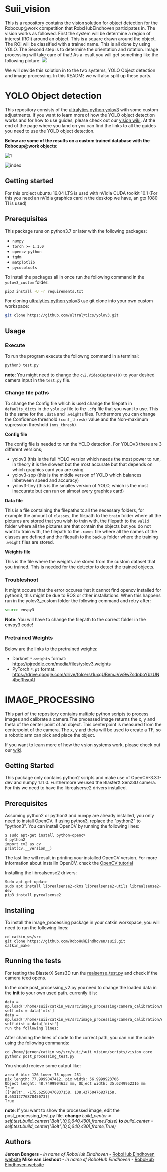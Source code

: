 # Suii_vision

This is a repository contains the vision solution for object detection for the Robocup@work competition that RoboHubEindhoven participates in. The vision works as followed. First the system will be determine a region of interest (ROI) around an object. This is a square drawn around the object. The ROI will be classified with a trained name. This is all done by using YOLO. The Second step is to determine the orientation and rotation. Image processing will take care of that! As a result you will get something like the following picture: 
![](https://github.com/RoboHubEindhoven/suii/blob/master/suii_vision/scripts/images/WhatsApp%20Image%202019-06-07%20at%2011.28.57%20AM.jpeg) 

We will devide this solution in to the two systems, YOLO Object detection and image processing. In this README we will also split up these parts.

# YOLO Object detection 

This repository consists of the [ultralytics python yolov3](https://github.com/ultralytics/yolov3) with some custom adjustments. If you want to learn more of how the YOLO object detection works and for how to use guides, please check out our [vision wiki](https://github.com/RoboHubEindhoven/suii/wiki/YOLO-Object-detection). At the end of the page where you land on you can find the links to all the guides you need to use the YOLO object detection.

**Below are some of the results on a custom trained database with the Robocup@work objects:**

![1](https://user-images.githubusercontent.com/39261806/58866927-d4df8180-86b9-11e9-82fa-778f1cc614f9.jpeg)

![index](https://user-images.githubusercontent.com/39261806/58866982-ede83280-86b9-11e9-80dd-680a19e43adf.jpeg)

## Getting started

For this project ubuntu 16.04 LTS is used with [nVidia CUDA toolkit 10.1](https://developer.nvidia.com/cuda-downloads) (For this you need an nVidia graphics card in the desktop we have, an gtx 1080 TI is used)

## Prerequisites

This package runs on python3.7 or later with the following packages:

* `numpy`
* `torch >= 1.1.0`
* `opencv-python`
* `tqdm`
* `matplotlib`
* `pycocotools`

To install the packages all in once run the following command in the `yolov3_custom` folder:

```bash
pip3 install -U -r requirements.txt
```

For cloning [ultralytics python yolov3](https://github.com/ultralytics/yolov3) use git clone into your own custom workspace:

```bash
git clone https://github.com/ultralytics/yolov3.git
```

## Usage

### Execute

To run the program execute the following command in a terminal:

```bash
python3 test.py
```

**note**: You might need to change the `cv2.VideoCapture(0)` to your desired camera input in the `test.py` file.

### Change file paths

To change the Config file which is used change the filepath in `defaults_dicts` in the `yolo.py` file to the `.cfg` file that you want to use. This is the same for the `.data` and `.weights` files.
Furthermore you can change the Confidence threshold `(conf_thresh)` value and the Non-maximum supression threshold `(nms_thresh)`.

**Config file**

The config file is needed to run the YOLO detection. For YOLOv3 there are 3 different versions;

* yolov3	(this is the full YOLO version which needs the most power to run, in theory it is the slowest but the most accurate but that depends on which graphics card you are using)
* yolov3-spp	(this is the middle version of YOLO which balances inbetween speed and accuracy)
* yolov3-tiny	(this is the smalles version of YOLO, which is the most inaccurate but can run on almost every graphics card)

**Data file**

This is a file containing the filepaths to all the necessary folders, for example the amount of `classes`, the filepath to the `train` folder where all the pictures are stored that you wish to train with, the filepath to the `valid` folder where all the pictures are that contain the objects but you do not want to train with, the filepath to the `.names` file where all the names of the classes are defined and the filepath to the `backup` folder where the training `.weight` files are stored.

**Weights file**

This is the file where the weights are stored from the custom dataset that you trained. This is needed for the detector to detect the trained objects.

### Troubleshoot

It might occure that the error occures that it cannot find opencv installed for python3, this might be due to ROS or other installations. When this happens run in the yolov3_custom folder the following command and retry after:

```bash
source envpy3
```

**Note:** You will have to change the filepath to the correct folder in the envpy3 code!

### Pretrained Weights
Below are the links to the pretrained weights:

* Darknet `*.weights` format: https://pjreddie.com/media/files/yolov3.weights
* PyTorch `*.pt` format: https://drive.google.com/drive/folders/1uxgUBemJVw9wZsdpboYbzUN4bcRhsuAI


# IMAGE_PROCESSING

This part of the repository contains multiple python scripts to process images and calibrate a camera.The processed image returns the x, y and theta of the center point of an object. This centerpoint is measured from the centerpoint of the camera. The x, y and theta will be used to create a TF, so a robotic arm can pick and place the object.

If you want to learn more of how the vision systems work, please check out our [wiki](https://github.com/RoboHubEindhoven/suii/wiki).

## Getting Started

This package only contains python2 scripts and make use of OpenCV-3.3.1-dev and numpy 1.11.0. Furthermore we used the BlasterX Senz3D camera. For this we need to have the librealsense2 drivers installed.

## Prerequisites

Assuming python2 or python3 and numpy are already installed, you only need to install OpenCV. If using python3, replace the "python2" to "python3". You can install OpenCV by running the following lines:

```
$ sudo apt-get install python-opencv
$ python2
import cv2 as cv
print(cv.__version__)
```
The last line will result in printing your installed OpenCV version. For more information about installin OpenCV, check the [OpenCV tutorial](https://docs.opencv.org/3.4/d2/de6/tutorial_py_setup_in_ubuntu.html)

Installing the librealsense2 drivers:

```
Sudo apt-get update
sudo apt install librealsense2-dkms librealsense2-utils librealsense2-dev
pip3 install pyrealsense2
```

## Installing

To install the image_processing package in your catkin workspace, you will need to run the following lines:
```
cd catkin_ws/src
git clone https://github.com/RoboHubEindhoven/suii.git
catkin_make
```

## Running the tests

For testing the BlasterX Sens3D run the [realsense_test.py](https://github.com/RoboHubEindhoven/suii/tree/master/suii_vision/scripts/camera_calibration) and check if the camera feed opens.

In the code post_processing_v2.py you need to change the loaded data in the __init__ to your own used path. currently it is:
```
data = np.load('/home/suii/catkin_ws/src/image_processing/camera_calibration/mtx.npz')
self.mtx = data['mtx']
data = np.load('/home/suii/catkin_ws/src/image_processing/camera_calibration/dist.npz')
self.dist = data['dist'] 
run the following lines:
```

After chaning the lines of code to the correct path, you can run the code using the following commands:

```
cd /home/jeroen/catkin_ws/src/suii/suii_vision/scripts/vision_core
python2 post_processing_test.py 
```
You should recieve some output like:
```
area 6 blur 126 lower 75 upper 251
pix length: 77.9999847412, pix width: 56.9999923706
Object lenght: 48.7499904633 mm, Object width: 35.6249952316 mm
True
[['Bolt', -175.62500476837158, 108.43750476837158, 0.6531277687845073]]
True
```

**note**: If you want to show the processed image, edit the post_processing_test.py file. 
**change** *build_center = self.test.build_center("Bolt",(0,0,640,480),frame,False)* **to** *build_center = self.test.build_center("Bolt",(0,0,640,480),frame,True)*


## Authors

**Jeroen Bongers** - *in name of RoboHub Eindhoven* - [RoboHub Eindhoven website](https://robohub-eindhoven.nl/)
**Mike van Lieshout** - *in name of RoboHub Eindhoven* - [RoboHub Eindhoven website](https://www.robohub-eindhoven.nl)

